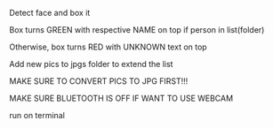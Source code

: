 Detect face and box it

Box turns GREEN with respective NAME on top if person in list(folder)

Otherwise, box turns RED with UNKNOWN text on top

Add new pics to jpgs folder to extend the list

MAKE SURE TO CONVERT PICS TO JPG FIRST!!!

MAKE SURE BLUETOOTH IS OFF IF WANT TO USE WEBCAM

run on terminal

